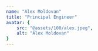 ```yaml
---
name: "Alex Moldovan"
title: "Principal Engineer"
avatar: {
    src: "@assets/100/alex.jpeg",
    alt: "Alex Moldovan"
}
---
```

